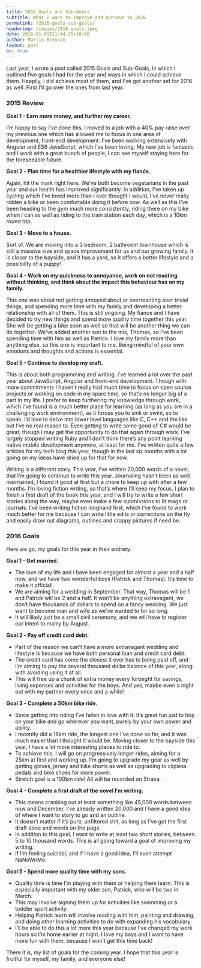 ```yaml
---
title: 2016 Goals and Sub-Goals
subtitle: What I want to improve and achieve in 2016
permalink: /2016-goals-sub-goals/
headerimg: /images/2016-goals.jpeg
date: 2016-01-01T21:44:25+10:00
author: Martin Brennan
layout: post
oc: true
---
```


Last year, I wrote a post called 2015 Goals and Sub-Goals, in which I outlined five goals I had for the year and ways in which I could achieve them. Happily, I did achieve most of them, and I’ve got another set for 2016 as well. First I’ll go over the ones from last year.

<!--more-->

### 2015 Review

**Goal 1 - Earn more money, and further my career.**

I’m happy to say I’ve done this, I moved to a job with a 40% pay raise over my previous one which has allowed me to focus in one area of development, front-end development. I’ve been working extensively with Angular and ES6 JavaScript, which I’ve been loving. My new job is fantastic and I work with a great bunch of people, I can see myself staying here for the foreseeable future.

**Goal 2 - Plan time for a healthier lifestyle with my fianće.**

Again, hit the mark right here. We’ve both become vegetarians in the past year and our health has improved significantly. In addition, I’ve taken up cycling which I’ve loved more than I ever thought I would, I’ve never really ridden a bike or been comfortable doing it before now. As well as this I’ve been heading to the gym much more consistently, riding there on my bike when I can as well as riding to the train station each day, which is a 10km round trip.

**Goal 3 - Move to a house.**

Sort of. We are moving into a 3 bedroom, 2 bathroom townhouse which is still a massive size and space improvement for us and our growing family. It is closer to the bayside, and it has a yard, so it offers a better lifestyle and a possibility of a puppy!

**Goal 4 - Work on my quickness to annoyance, work on not reacting without thinking, and think about the impact this behaviour has on my family.**

This one was about not getting annoyed about or overreacting over trivial things, and spending more time with my family and developing a better relationship with all of them. This is still ongoing. My fiance and I have decided to try new things and spend more quality time together this year. She will be getting a bike soon as well so that will be another thing we can do together. We’ve added another son to the mix, Thomas, so I’ve been spending time with him as well as Patrick. I love my family more than anything else, so this one is important to me. Being mindful of your own emotions and thoughts and actions is essential.

**Goal 5 - Continue to develop my craft.**

This is about both programming and writing. I’ve learned a lot over the past year about JavaScript, Angular and front-end development. Though with more commitments I haven’t really had much time to focus on open source projects or working on code in my spare time, so that’s no longer big of a part in my life. I prefer to keep furthering my knowledge through work, which I’ve found is a much better place for learning (as long as you are in a challenging work environment), as it forces you to sink or swim, so to speak. I’d love to delve into lower level languages like C, C++ and the like but I’ve no real reason to. Even getting to write some good ol’ C# would be great, though I may get the opportunity to do that again through work. I’ve largely stopped writing Ruby and I don’t think there’s any point learning native mobile development anymore, at least for me. I’ve written quite a few articles for my tech blog this year, though in the last six months with a lot going on my ideas have dried up for that for now.

Writing is a different story. This year, I’ve written 20,000 words of a novel, that I’m going to continue to write this year. Journaling hasn’t been as well maintained, I found it good at first but a chore to keep up with after a few months. I’m loving fiction writing, so that’s where I’ll keep my focus. I plan to finish a first draft of the book this year, and I will try to write a few short stories along the way, maybe even make a few submissions to lit mags or journals. I’ve been writing fiction longhand first, which I’ve found to work much better for me because I can write little edits or corrections on the fly and easily draw out diagrams, outlines and crappy pictures if need be.

### 2016 Goals
Here we go, my goals for this year in their entirety.

**Goal 1 - Get married.**

- The love of my life and I have been engaged for almost a year and a half now, and we have two wonderful boys (Patrick and Thomas). It’s time to make it official!
- We are aiming for a wedding in September. That way, Thomas will be 1 and Patrick will be 2 and a half. It won’t be anything extravagant, we don’t have thousands of dollars to spend on a fancy wedding. We just want to become man and wife as we’ve wanted to for so long.
- It will likely just be a small civil ceremony, and we will have to register our intent to marry by August.

**Goal 2 - Pay off credit card debt.**

- Part of the reason we can’t have a more extravagant wedding and lifestyle is because we have both personal loan and credit card debt.
- The credit card has come the closest it ever has to being paid off, and I’m aiming to pay the several thousand dollar balance of this year, along with avoiding using it at all.
- This will free up a chunk of extra money every fortnight for savings, living expenses and activities for the boys. And yes, maybe even a night out with my partner every once and a while!

**Goal 3 - Complete a 50km bike ride.**

- Since getting into riding I’ve fallen in love with it. It’s great fun just to hop on your bike and go wherever you want, purely by your own power and ability.
- I recently did a 16km ride, the longest one I’ve done so far, and it was much easier than I thought it would be. Moving closer to the bayside this year, I have a lot more interesting places to ride to.
- To achieve this, I will go on progressively longer rides, aiming for a 25km at first and working up. I’m going to upgrade my gear as well by getting gloves, jersey and bike shorts as well as upgrading to clipless pedals and bike shoes for more power.
- Stretch goal is a 100km ride! All will be recorded on Strava.

**Goal 4 - Complete a first draft of the novel I’m writing.**

- This means cranking out at least something like 45,000 words between now and December, I’ve already written 20,000 and I have a good idea of where I want to story to go and an outline.
- It doesn’t matter if it’s pure, unfiltered shit, as long as I’ve got the first draft done and words on the page.
- In addition to this goal, I want to write at least two short stories, between 5 to 10 thousand words. This is all going toward a goal of improving my writing.
- If I’m feeling suicidal, and if I have a good idea, I’ll even attempt NaNoWriMo.

**Goal 5 - Spend more quality time with my sons.**

- Quality time is time I’m playing with them or helping them learn. This is especially important with my older son, Patrick, who will be two in March.
- This may involve signing them up for activities like swimming or a toddler sport activity.
- Helping Patrick learn will involve reading with him, painting and drawing, and doing other learning activities to do with expanding his vocabulary.
- I’ll be able to do this a lot more this year because I’ve changed my work hours so I’m home earlier at night. I love my boys and I want to have more fun with them, because I won’t get this time back!

There it is, my list of goals for the coming year. I hope that this year is fruitful for myself, my family, and everyone else!